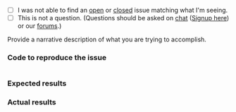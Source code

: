  - [ ] I was not able to find an [open](https://github.com/zfcampus/zf-apigility-welcome/issues?q=is%3Aopen) or [closed](https://github.com/zfcampus/zf-apigility-welcome/issues?q=is%3Aclosed) issue matching what I'm seeing.
 - [ ] This is not a question. (Questions should be asked on [chat](https://zendframework.slack.com/) ([Signup here](https://zendframework-slack.herokuapp.com/)) or our [forums](https://discourse.zendframework.com/).)

Provide a narrative description of what you are trying to accomplish.

### Code to reproduce the issue

<!-- Please provide the minimum code necessary to recreate the issue -->

```php
```

### Expected results

<!-- What do you think should have happened? -->

### Actual results

<!-- What did you actually observe? -->
